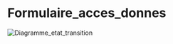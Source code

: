 # Formulaire_acces_donnes

![Diagramme_etat_transition](https://user-images.githubusercontent.com/116549458/205199200-afec16f2-ce21-4240-9176-2f66f708ae1c.png)
